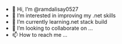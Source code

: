 - 👋 Hi, I’m @ramdalisay0527
- 👀 I’m interested in improving my .net skills
- 🌱 I’m currently learning.net stack build
- 💞️ I’m looking to collaborate on ...
- 📫 How to reach me ...

<!---
ramdalisay0527/ramdalisay0527 is a ✨ special ✨ repository because its `README.md` (this file) appears on your GitHub profile.
You can click the Preview link to take a look at your changes.
--->
